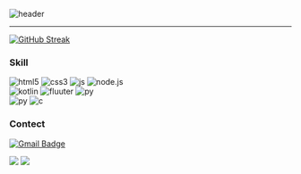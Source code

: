 ![header](https://capsule-render.vercel.app/api?type=venom&&section=header&text=Welcome+Gekker's+Git!&fontColor=ffffff&fontAlignY=55&animation=twinkling)

<hr/>

[![GitHub Streak](https://streak-stats.demolab.com?user=gekker0220&theme=dark&border_radius=10&mode=weekly&card_width=500)](https://git.io/streak-stats)

<h3>Skill</h3>

<span>![html5](https://img.shields.io/badge/HTML5-E34F26?style=for-the-badge&logo=html5&logoColor=white)</span>
<span>![css3](https://img.shields.io/badge/CSS3-1572B6?style=for-the-badge&logo=css3&logoColor=white)</span>
<span>![js](https://img.shields.io/badge/JavaScript-F7DF1E?style=for-the-badge&logo=JavaScript&logoColor=white)</span>
<span>![node.js](https://img.shields.io/badge/Node.js-43853D?style=for-the-badge&logo=node.js&logoColor=white)</span>
<br>
<span>![kotlin](https://img.shields.io/badge/Kotlin-0095D5?&style=for-the-badge&logo=kotlin&logoColor=white)</span>
<span>![fluuter](https://img.shields.io/badge/Flutter-02569B?style=for-the-badge&logo=flutter&logoColor=white)</span>
<span>![py](https://img.shields.io/badge/Dart-0175C2?style=for-the-badge&logo=dart&logoColor=white)</span>
<br>
<span>![py](https://img.shields.io/badge/Python-14354C?style=for-the-badge&logo=python&logoColor=white)</span>
<span>![c](https://img.shields.io/badge/C-00599C?style=for-the-badge&logo=c&logoColor=white)</span>

<h3>Contect</h3>

[![Gmail Badge](https://img.shields.io/badge/Gmail-d14836?style=flat-square&logo=Gmail&logoColor=white&link=mailto:gekker0220@gmail.com)](mailto:gekker0220@gmail.com)

<a href="https://discord.com/"><img src="https://img.shields.io/badge/Discord-7289DA?style=for-the-badge&logo=discord&logoColor=white"/></a>
<a href="https://www.instagram.com/eunkyokiiiiim/"><img src="https://img.shields.io/badge/Instagram-E4405F?style=flat-square&logo=Instagram&logoColor=white"/></a>
<br>


<!--
**gekker0220/gekker0220** is a ✨ _special_ ✨ repository because its `README.md` (this file) appears on your GitHub profile.

Here are some ideas to get you started:

- 🔭 I’m currently working on ...
- 🌱 I’m currently learning ...
- 👯 I’m looking to collaborate on ...
- 🤔 I’m looking for help with ...
- 💬 Ask me about ...
- 📫 How to reach me: ...
- 😄 Pronouns: ...
- ⚡ Fun fact: ...
-->
